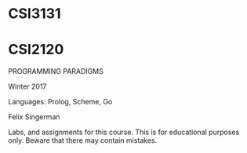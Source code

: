 # CSI3131
# CSI2120
PROGRAMMING PARADIGMS 

Winter 2017

Languages: Prolog, Scheme, Go

Felix Singerman

Labs, and assignments for this course. This is for educational purposes only. Beware that there may contain mistakes.

